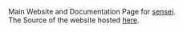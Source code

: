 Main Website and Documentation Page for [sensei](https://github.com/Demonicious/sensei).<br>
The Source of the website hosted [here](https://discord-sensei.js.org).
